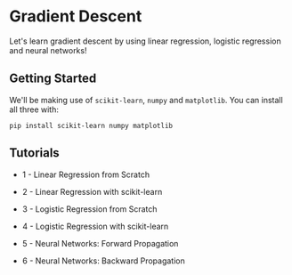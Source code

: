 # Gradient Descent

Let's learn gradient descent by using linear regression, logistic regression and neural networks!

## Getting Started

We'll be making use of `scikit-learn`, `numpy` and `matplotlib`. You can install all three with:

```
pip install scikit-learn numpy matplotlib
```

## Tutorials

* 1 - Linear Regression from Scratch

* 2 - Linear Regression with scikit-learn

* 3 - Logistic Regression from Scratch

* 4 - Logistic Regression with scikit-learn

* 5 - Neural Networks: Forward Propagation

* 6 - Neural Networks: Backward Propagation